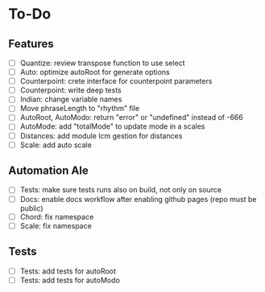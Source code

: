 # To-Do

## Features

- [ ] Quantize: review transpose function to use select
- [ ] Auto: optimize autoRoot for generate options
- [ ] Counterpoint: crete interface for counterpoint parameters
- [ ] Counterpoint: write deep tests
- [ ] Indian: change variable names
- [ ] Move phraseLength to "rhythm" file
- [ ] AutoRoot, AutoModo: return "error" or "undefined" instead of -666
- [ ] AutoMode: add "totalMode" to update mode in a scales
- [ ] Distances: add module lcm gestion for distances
- [ ] Scale: add auto scale

## Automation Ale

- [ ] Tests: make sure tests runs also on build, not only on source
- [ ] Docs: enable docs workflow after enabling github pages (repo must be public)
- [ ] Chord: fix namespace
- [ ] Scale: fix namespace

## Tests

- [ ] Tests: add tests for autoRoot
- [ ] Tests: add tests for autoModo
